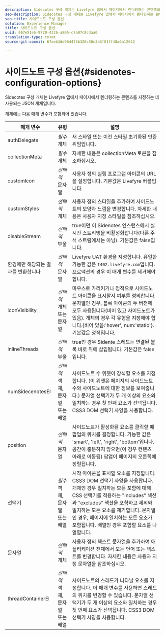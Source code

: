 ```yaml
---
description: Sidecotes 구성 개체는 Livefyre 앱에서 페이지에서 렌더링하는 콘텐츠를 지정하는 데 사용되는 JSON 개체입니다.
seo-description: Sidecotes 구성 개체는 Livefyre 앱에서 페이지에서 렌더링하는 콘텐츠를 지정하는 데 사용되는 JSON 개체입니다.
seo-title: 사이드노트 구성 옵션
solution: Experience Manager
title: 사이드노트 구성 옵션
uuid: 067e51e6-9720-4226-a805-c7a07c8cdaa0
translation-type: tm+mt
source-git-commit: 67aeb3de964473b326c88c3a3f81ff48a6a12652

---
```



# 사이드노트 구성 옵션{#sidenotes-configuration-options}

Sidecotes 구성 개체는 Livefyre 앱에서 페이지에서 렌더링하는 콘텐츠를 지정하는 데 사용되는 JSON 개체입니다.

개체에는 다음 매개 변수가 포함되어 있습니다.

| 매개 변수 | 유형 | 설명 |
|--- |--- |--- |
| authDelegate | *필수* 개체 | 새 스타일 또는 이전 스타일 초기화된 인증 위임입니다. |
| collectionMeta | *필수* 개체 | 자세한 내용은 collectionMeta 토큰을 참조하십시오. |
| customIcon | *선택적* 문자열 | 사용자 정의 실행 프로그램 아이콘의 URL을 설정합니다. 기본값은 Livefyre 버블입니다. |
| customStyles | *선택적* 개체 | 사용자 정의 스타일을 추가하여 사이드노트의 모양과 느낌을 변경합니다. 자세한 내용은 사용자 지정 스타일을 참조하십시오. |
| disableStream | *선택적* 부울 | true이면 이 Sidenotes 인스턴스에서 실시간 스트리밍을 비활성화합니다(다른 주석 스트림에서는 아님). 기본값은 false입니다. |
| 환경에만 해당되는 결과를 반환합니다 | *선택적* 문자열 | Livefyre UAT 환경을 지정합니다. 유일한 가능한 값은 `t402.livefyre.com`입니다. 프로덕션의 경우 이 매개 변수를 제거해야 합니다. |
| iconVisibility | *선택적* 개체 또는 문자열 | 마우스로 가리키거나 정적으로 사이드노트 아이콘을 표시할지 여부를 정의합니다. 문자열인 경우, 블록 아이콘의 두 버전에 모두 사용됩니다(비어 있고 사이드노트가 있음). 개체의 경우 각 유형을 지정해야 합니다.{비어 있음:'hover', num:'static'}. 기본값은 정적입니다. |
| inlineThreads | *선택적* 부울 | true인 경우 Sidente 스레드는 연결된 블록 바로 뒤에 삽입됩니다. 기본값은 false입니다. |
| numSidecenotesEl | *선택적* 객체, 문자열 또는 배열 | 사이드노트 수 위젯이 장식할 요소를 지정합니다. (이 위젯은 페이지의 사이드노트 수와 사이드노트에 대한 정보를 보여줍니다.) 문자열 선택기가 두 개 이상의 요소와 일치하는 경우 첫 번째 요소가 선택됩니다. CSS3 DOM 선택기 사양을 사용합니다. |
| position | *선택적* 문자열 | 사이드노트가 활성화된 요소를 클릭할 때 팝업의 위치를 결정합니다. 가능한 값은 'smart', 'left', 'right', 'bottom'입니다. 공간이 충분하지 않으면(이 경우 컨텐츠 아래로 이동됨) 팝업이 페이지의 오른쪽에 정렬됩니다. |
| 선택기 | *필수* 객체, 문자열 또는 배열 | 시작 아이콘을 표시할 요소를 지정합니다. CSS3 DOM 선택기 사양을 사용합니다. 개체인 경우 일치하는 모든 포함에 대해 CSS 선택기를 적용하는 "includes" 섹션과 "excludes" 섹션을 포함하고 제외와 일치하는 모든 요소를 제거합니다. 문자열인 경우, 페이지에 일치하는 모든 요소가 포함됩니다. 배열인 경우 포함할 요소를 나열합니다. |
| 문자열 | *선택적* 개체 | 사용자 정의 텍스트 문자열을 추가하여 애플리케이션 전체에서 모든 언어 또는 텍스트를 변경합니다. 자세한 내용은 사용자 지정 문자열을 참조하십시오. |
| threadContainerEl | *선택적* 객체, 문자열 또는 배열 | 사이드노트의 스레드가 나타날 요소를 지정합니다. 이 매개 변수를 사용하면 스레드의 위치를 변경할 수 있습니다. 문자열 선택기가 두 개 이상의 요소와 일치하는 경우 첫 번째 요소가 선택됩니다. CSS3 DOM 선택기 사양을 사용합니다. |

